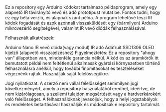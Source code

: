 Ez a repository egy Arduino kódokat tartalmazó példaprogram, amely egy alapvető IR távirányító vevő és adó prototípust mutat be. Fontos tudni, hogy ez egy béta verzió, és alapnak szánt példa. A program lehetővé teszi IR kódok fogadását és azok azonnali visszaküldését egy (bármilyen) Arduino mikrovezérlő segítségével, valamint IR vevő diódák felhasználásával.

Felhasznált alkatrészek:

Arduino Nano
IR vevő dióda(vagy modul)
IR adó
Adafruit SSD1306 OLED kijelző (alapvető visszajelzéshez)
Figyelmeztetés:
Ez a repository "ahogy van" állapotban van, mindenféle garancia nélkül. A kód és az áramkörök itt bemutatott példái nem feltétlenül alkalmasak gyártási környezetben történő felhasználásra anélkül, hogy további finomításokat és teszteléseket végeznénk rajtuk. Használják saját felelősségükre.

Jogi nyilatkozat:
A szerző nem vállal felelősséget semmilyen jogi következményért, amely a repository használatából eredhet, ideértve, de nem kizárólagosan, a szellemi tulajdon megsértését vagy a hardverkárokért való felelősséget. A felhasználóknak javasoljuk, hogy a helyi jogszabályok és rendeletek betartásával használják és módosítsák e repository tartalmát.


